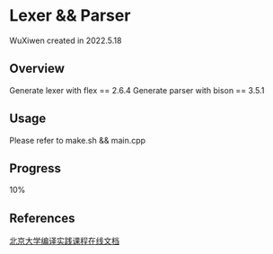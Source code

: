 # Lexer && Parser

WuXiwen created in 2022.5.18


## Overview

Generate lexer with flex == 2.6.4 
Generate parser with bison == 3.5.1


## Usage

Please refer to make.sh && main.cpp


## Progress

10%

## References
[北京大学编译实践课程在线文档](https://pku-minic.github.io/online-doc/#/lv1-main/lexer-parser)























